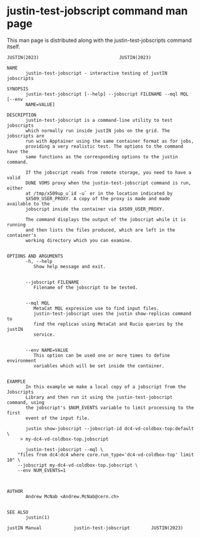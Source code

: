 # justin-test-jobscript command man page
This man page is distributed along with the 
justin-test-jobscripts command itself.

    JUSTIN(2023)							  JUSTIN(2023)
    
    NAME
           justin-test-jobscript - interactive testing of justIN jobscripts
    
    SYNOPSIS
           justin-test-jobscript [--help] --jobscript FILENAME --mql MQL [--env
           NAME=VALUE]
    
    DESCRIPTION
           justin-test-jobscript is a command-line utility to test jobscripts
           which normally run inside justIN jobs on the grid. The jobscripts are
           run with Apptainer using the same container format as for jobs,
           providing a very realistic test. The options to the command have the
           same functions as the corresponding options to the justin command.
    
           If the jobscript reads from remote storage, you need to have a valid
           DUNE VOMS proxy when the justin-test-jobscript command is run, either
           at /tmp/x509up_u`id -u` or in the location indicated by
           $X509_USER_PROXY. A copy of the proxy is made and made available to the
           jobscript inside the container via $X509_USER_PROXY.
    
           The command displays the output of the jobscript while it is running
           and then lists the files produced, which are left in the container's
           working directory which you can examine.
    
    
    OPTIONS AND ARGUMENTS
           -h, --help
    	      Show help message and exit.
    
    
           --jobscript FILENAME
    	      Filename of the jobscript to be tested.
    
    
           --mql MQL
    	      MetaCat MQL expression use to find input files.
    	      justin-test-jobscript uses the justin show-replicas command to
    	      find the replicas using MetaCat and Rucio queries by the justIN
    	      service.
    
    
           --env NAME=VALUE
    	      This option can be used one or more times to define environment
    	      variables which will be set inside the container.
    
    
    EXAMPLE
           In this example we make a local copy of a jobscript from the Jobscripts
           Library and then run it using the justin-test-jobscript command, using
           the jobscript's $NUM_EVENTS variable to limit processing to the first
           event of the input file.
    
           justin show-jobscript --jobscript-id dc4-vd-coldbox-top:default \
    	 > my-dc4-vd-coldbox-top.jobscript
    
           justin-test-jobscript --mql \
    	"files from dc4:dc4 where core.run_type='dc4-vd-coldbox-top' limit 10" \
    	--jobscript my-dc4-vd-coldbox-top.jobscript \
    	--env NUM_EVENTS=1
    
    
    
    AUTHOR
           Andrew McNab <Andrew.McNab@cern.ch>
    
    
    SEE ALSO
           justin(1)
    
    justIN Manual		     justin-test-jobscript		  JUSTIN(2023)
